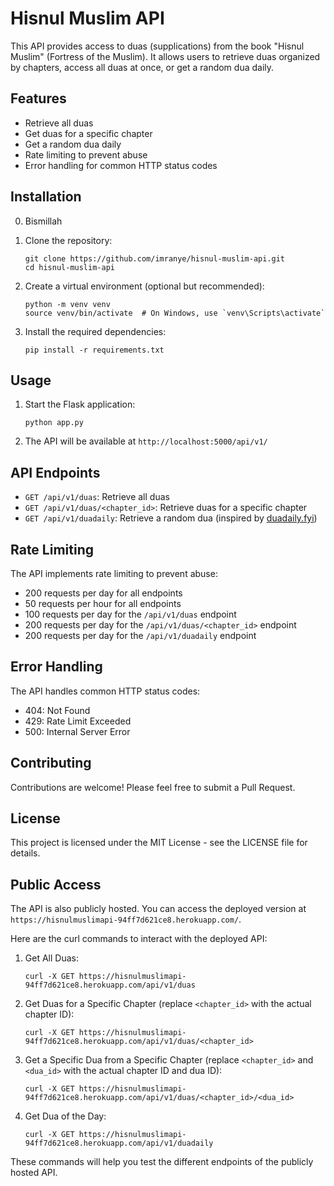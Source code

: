 # Hisnul Muslim API

This API provides access to duas (supplications) from the book "Hisnul Muslim" (Fortress of the Muslim). It allows users to retrieve duas organized by chapters, access all duas at once, or get a random dua daily.

## Features

- Retrieve all duas
- Get duas for a specific chapter
- Get a random dua daily
- Rate limiting to prevent abuse
- Error handling for common HTTP status codes

## Installation

0. Bismillah

1. Clone the repository:
   ```
   git clone https://github.com/imranye/hisnul-muslim-api.git
   cd hisnul-muslim-api
   ```

2. Create a virtual environment (optional but recommended):
   ```
   python -m venv venv
   source venv/bin/activate  # On Windows, use `venv\Scripts\activate`
   ```

3. Install the required dependencies:
   ```
   pip install -r requirements.txt
   ```

## Usage

1. Start the Flask application:
   ```
   python app.py
   ```

2. The API will be available at `http://localhost:5000/api/v1/`

## API Endpoints

- `GET /api/v1/duas`: Retrieve all duas
- `GET /api/v1/duas/<chapter_id>`: Retrieve duas for a specific chapter
- `GET /api/v1/duadaily`: Retrieve a random dua (inspired by [duadaily.fyi](https://duadaily.fyi))

## Rate Limiting

The API implements rate limiting to prevent abuse:
- 200 requests per day for all endpoints
- 50 requests per hour for all endpoints
- 100 requests per day for the `/api/v1/duas` endpoint
- 200 requests per day for the `/api/v1/duas/<chapter_id>` endpoint
- 200 requests per day for the `/api/v1/duadaily` endpoint

## Error Handling

The API handles common HTTP status codes:
- 404: Not Found
- 429: Rate Limit Exceeded
- 500: Internal Server Error

## Contributing

Contributions are welcome! Please feel free to submit a Pull Request.

## License

This project is licensed under the MIT License - see the LICENSE file for details.

## Public Access

The API is also publicly hosted. You can access the deployed version at `https://hisnulmuslimapi-94ff7d621ce8.herokuapp.com/`.

Here are the curl commands to interact with the deployed API:

1. Get All Duas:
   ```
   curl -X GET https://hisnulmuslimapi-94ff7d621ce8.herokuapp.com/api/v1/duas
   ```

2. Get Duas for a Specific Chapter (replace `<chapter_id>` with the actual chapter ID):
   ```
   curl -X GET https://hisnulmuslimapi-94ff7d621ce8.herokuapp.com/api/v1/duas/<chapter_id>
   ```

3. Get a Specific Dua from a Specific Chapter (replace `<chapter_id>` and `<dua_id>` with the actual chapter ID and dua ID):
   ```
   curl -X GET https://hisnulmuslimapi-94ff7d621ce8.herokuapp.com/api/v1/duas/<chapter_id>/<dua_id>
   ```

4. Get Dua of the Day:
   ```
   curl -X GET https://hisnulmuslimapi-94ff7d621ce8.herokuapp.com/api/v1/duadaily
   ```

These commands will help you test the different endpoints of the publicly hosted API.
